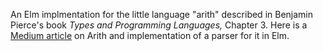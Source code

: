 An Elm implmentation for the little language "arith" described in Benjamin Pierce's book *Types and Programming Languages,* Chapter 3.  Here is a [Medium article](https://medium.com/@jxxcarlson/implementing-the-mini-language-arith-in-elm-a522f9a7101) on Arith and implementation of a parser for it in Elm.
